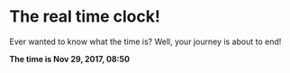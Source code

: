 # The real time clock!

Ever wanted to know what the time is? Well, your journey is about to end!

**The time is Nov 29, 2017, 08:50**